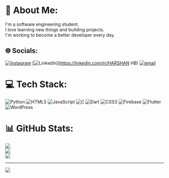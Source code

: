 # 💫 About Me:
I'm a software engineering student.<br>I love learning new things and building projects.<br>I'm working to become a better developer every day.


## 🌐 Socials:
[![Instagram](https://img.shields.io/badge/Instagram-%23E4405F.svg?logo=Instagram&logoColor=white)](https://instagram.com/___.harxha.___) [![LinkedIn](https://img.shields.io/badge/LinkedIn-%230077B5.svg?logo=linkedin&logoColor=white)](https://linkedin.com/in/HARSHAN HB) [![email](https://img.shields.io/badge/Email-D14836?logo=gmail&logoColor=white)](mailto:harshanhb424@gmail.com) 

# 💻 Tech Stack:
![Python](https://img.shields.io/badge/python-3670A0?style=plastic&logo=python&logoColor=ffdd54) ![HTML5](https://img.shields.io/badge/html5-%23E34F26.svg?style=plastic&logo=html5&logoColor=white) ![JavaScript](https://img.shields.io/badge/javascript-%23323330.svg?style=plastic&logo=javascript&logoColor=%23F7DF1E) ![C](https://img.shields.io/badge/c-%2300599C.svg?style=plastic&logo=c&logoColor=white) ![Dart](https://img.shields.io/badge/dart-%230175C2.svg?style=plastic&logo=dart&logoColor=white) ![CSS3](https://img.shields.io/badge/css3-%231572B6.svg?style=plastic&logo=css3&logoColor=white) ![Firebase](https://img.shields.io/badge/firebase-%23039BE5.svg?style=plastic&logo=firebase) ![Flutter](https://img.shields.io/badge/Flutter-%2302569B.svg?style=plastic&logo=Flutter&logoColor=white) ![WordPress](https://img.shields.io/badge/WordPress-%23117AC9.svg?style=plastic&logo=WordPress&logoColor=white)
# 📊 GitHub Stats:
![](https://github-readme-stats.vercel.app/api?username=itsharshan&theme=merko&hide_border=true&include_all_commits=false&count_private=true)<br/>
![](https://nirzak-streak-stats.vercel.app/?user=itsharshan&theme=merko&hide_border=true)<br/>
![](https://github-readme-stats.vercel.app/api/top-langs/?username=itsharshan&theme=merko&hide_border=true&include_all_commits=false&count_private=true&layout=compact)

---
[![](https://visitcount.itsvg.in/api?id=itsharshan&icon=0&color=0)](https://visitcount.itsvg.in)

<!-- Proudly created with GPRM ( https://gprm.itsvg.in ) -->
